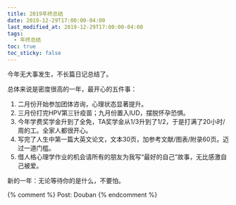 ```yaml
---
title: 2019年终总结
date: 2019-12-29T17:00:00-04:00
last_modified_at: 2019-12-29T17:00:00-04:00
tags:
  - 年终总结
toc: true
toc_sticky: false
---
```


今年无大事发生，不长篇日记总结了。

<!--more-->

总体来说是密度很高的一年，最开心的五件事：

1. 二月份开始参加团体咨询，心理状态显著提升。
2. 三月份打完HPV第三针疫苗；九月份置入IUD，摆脱怀孕恐惧。
3. 今年学费奖学金升到了全免，TA奖学金从1/3升到了1/2，于是打满了20小时/周的工。全家人都很开心。
4. 写完了人生中第一篇大英文论文，文本30页，加参考文献/图表/附录60页。迈过一道门槛。
5. 借人格心理学作业的机会请所有的朋友为我写“最好的自己”故事，无比感激自己被爱。
    
新的一年：无论等待你的是什么，不要怕。

{% comment %}
Post: Douban
{% endcomment %}
